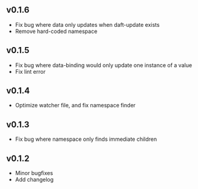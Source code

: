 ## v0.1.6
+ Fix bug where data only updates when daft-update exists
+ Remove hard-coded namespace

## v0.1.5
+ Fix bug where data-binding would only update one instance of a value
+ Fix lint error

## v0.1.4
+ Optimize watcher file, and fix namespace finder

## v0.1.3
+ Fix bug where namespace only finds immediate children

## v0.1.2
+ Minor bugfixes
+ Add changelog
